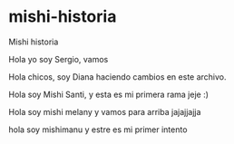 # mishi-historia
Mishi historia

Hola yo soy Sergio, vamos 

Hola chicos, soy Diana haciendo cambios en este archivo.

Hola soy Mishi Santi, y esta es mi primera rama jeje :)

Hola soy mishi melany y vamos para arriba jajajjajja 

hola soy mishimanu y estre es mi primer intento
